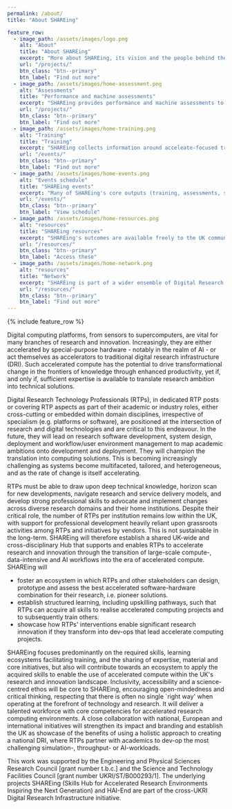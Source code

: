 ```yaml
---
permalink: /about/
title: "About SHAREing"

feature_row:
  - image_path: /assets/images/logo.png
    alt: "About"
    title: "About SHAREing"
    excerpt: "More about SHAREing, its vision and the people behind the project"
    url: "/projects/"
    btn_class: "btn--primary"
    btn_label: "Find out more"
  - image_path: /assets/images/home-assessment.png
    alt: "Assessments"
    title: "Performance and machine assessments"
    excerpt: "SHAREing provides performance and machine assessments to the wider UK computational science community."
    url: "/projects/"
    btn_class: "btn--primary"
    btn_label: "Find out more"
  - image_path: /assets/images/home-training.png
    alt: "Training"
    title: "Training"
    excerpt: "SHAREing collects information around acceleate-focused training, but also organises and creates its own training material."
    url: "/events/"
    btn_class: "btn--primary"
    btn_label: "Find out more"
  - image_path: /assets/images/home-events.png
    alt: "Events schedule"
    title: "SHAREing events"
    excerpt: "Many of SHAREing's core outputs (training, assessments, scoping exercises, landscape analyses, ...) are delivered through a wide range of events."
    url: "/events/"
    btn_class: "btn--primary"
    btn_label: "View schedule"
  - image_path: /assets/images/home-resources.png
    alt: "resources"
    title: "SHAREing resources"
    excerpt: "SHAREing's outcomes are available freely to the UK community."
    url: "/resources/"
    btn_class: "btn--primary"
    btn_label: "Access these"
  - image_path: /assets/images/home-network.png
    alt: "resources"
    title: "Network"
    excerpt: "SHAREing is part of a wider ensemble of Digital Research Infrastructure (DRI) projects and itself embedded into a network of partners."
    url: "/resources/"
    btn_class: "btn--primary"
    btn_label: "Find out more"
---
```


{% include feature_row %}


Digital computing platforms, from sensors to 
supercomputers, are vital for many branches of research and innovation.
Increasingly, they are either accelerated by special-purpose hardware - notably in the realm of AI - or act themselves as accelerators to traditional digital research infrastructure (DRI).
Such accelerated compute has the potential to drive 
transformational change in the frontiers of knowledge through enhanced 
productivity, yet if, and only if, sufficient expertise is available to
translate research ambition into technical solutions. 


Digital Research Technology Professionals (RTPs), in dedicated RTP posts or covering RTP aspects as part of their academic or industry roles, either cross-cutting or embedded within domain disciplines, irrespective of specialism (e.g. platforms or software),
are positioned at the intersection of research and digital technologies 
and are critical to this endeavour.
In the future, they will lead on research software development, system design, deployment
and workflow/user environment management to map academic ambitions onto development and deployment.
They will champion the translation into computing solutions.
This is
becoming increasingly challenging as systems become multifaceted, tailored, 
and heterogeneous, and as the rate of change is itself accelerating.


RTPs must be able to draw upon deep technical 
knowledge, horizon scan for new developments, navigate research and service 
delivery models, and develop strong professional skills to advocate and 
implement changes across diverse research domains and their home 
institutions. 
Despite their critical role, the
number of RTPs per institution remains low within the UK, with support for professional development heavily 
reliant upon grassroots activities among RTPs and initiatives by vendors. This
is not sustainable in the long-term.
SHAREing will therefore establish a shared UK-wide and cross-disciplinary Hub that supports and enables RTPs to accelerate 
research and innovation through the transition of large-scale 
compute-, data-intensive and AI workflows into the era of accelerated compute.
SHAREing will

- foster an ecosystem in which RTPs and other stakeholders can design, prototype and assess the best accelerated software-hardware combination for their research, i.e. pioneer solutions.
- establish structured learning, including upskilling pathways, such that RTPs can acquire all skills to realise accelerated computing projects and to subsequently train others.
- showcase how RTPs' interventions enable significant research innovation if they transform into dev-ops that lead accelerate computing projects.

SHAREing focuses predominantly on the required skills, learning ecosystems facilitating training, and the sharing of
expertise, material and core initiatives,
but also will contribute towards an ecosystem to apply the acquired skills to enable the use of accelerated compute within the UK's research and innovation landscape.
Inclusivity, accessibility and a science-centred ethos will be core to SHAREing, encouraging 
open-mindedness and critical thinking, respecting that there is 
often no single `right way' when operating at the forefront of technology and
research.
It will deliver a talented workforce with core competencies for 
accelerated research computing environments.
A close collaboration with national, European and international initiatives will 
strengthen its impact and branding and establish the UK as showcase of the benefits of using a holistic approach to creating a national DRI, where RTPs partner with academics to dev-op the most challenging simulation-, throughput- or AI-workloads.

This work was supported by the Engineering and Physical Sciences Research Council [grant number t.b.c.] and the Science and Technology Facilities Council [grant number UKRI/ST/B000293/1]. The underlying projects SHAREing (Skills Hub for Accelerated Research Environments Inspiring the Next Generation) and HAI-End are part of the cross-UKRI Digital Research Infrastructure initiative.

